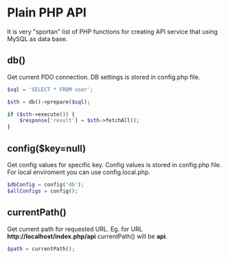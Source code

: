 # Plain PHP API

It is very "sportan" list of PHP functions for creating API service that using MySQL as data base.

## db()

Get current PDO connection. DB settings is stored in config.php file.

````php
$sql = 'SELECT * FROM user';

$sth = db()->prepare($sql);

if ($sth->execute()) {
	$response['result'] = $sth->fetchAll();
}
````

## config($key=null)

Get config values for specific key. Config values is stored in config.php file. For local enviroment you can use config.local.php.

````php
$dbConfig = config('db');
$allConfigs = config();
````

## currentPath()

Get current path for requested URL. Eg. for URL **http://localhost/index.php/api** currentPath() will be **api**.

````php
$path = currentPath();
````
